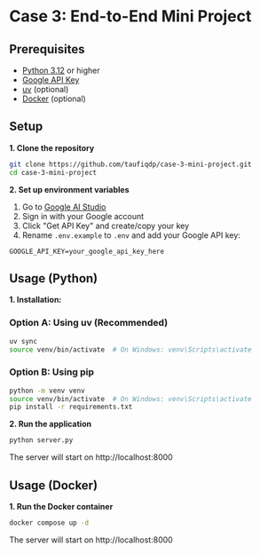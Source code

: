 # Case 3: End-to-End Mini Project

## Prerequisites

- [Python 3.12](https://www.python.org/downloads/) or higher
- [Google API Key](https://aistudio.google.com/)
- [uv](https://docs.astral.sh/uv/getting-started/installation/) (optional)
- [Docker](https://www.docker.com/get-started/) (optional)

## Setup

**1. Clone the repository**

```bash
git clone https://github.com/taufiqdp/case-3-mini-project.git
cd case-3-mini-project
```

**2. Set up environment variables**

1. Go to [Google AI Studio](https://aistudio.google.com/)
2. Sign in with your Google account
3. Click "Get API Key" and create/copy your key
4. Rename `.env.example` to `.env` and add your Google API key:

```env
GOOGLE_API_KEY=your_google_api_key_here
```

## Usage (Python)

**1. Installation:**

### Option A: Using uv (Recommended)

```bash
uv sync
source venv/bin/activate  # On Windows: venv\Scripts\activate
```

### Option B: Using pip

```bash
python -m venv venv
source venv/bin/activate  # On Windows: venv\Scripts\activate
pip install -r requirements.txt
```

**2. Run the application**

```bash
python server.py
```

The server will start on http://localhost:8000

## Usage (Docker)

**1. Run the Docker container**

```bash
docker compose up -d
```

The server will start on http://localhost:8000
